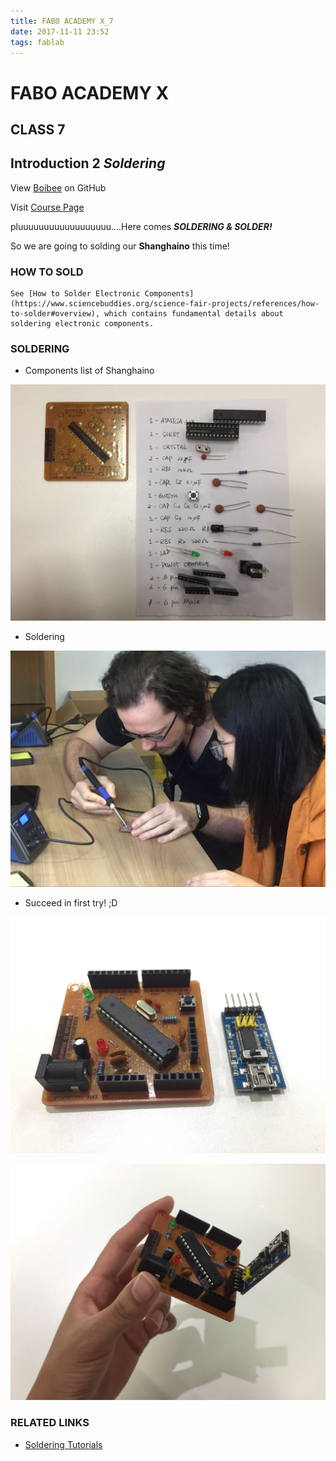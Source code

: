 ```yaml
---
title: FABO ACADEMY X_7
date: 2017-11-11 23:52
tags: fablab
---
```


# FABO ACADEMY X
## CLASS 7
## Introduction 2 *Soldering*

View [Boibee](https://mrtriskin.github.io/) on GitHub

Visit [Course Page](https://faboshanghai.gihub.io)

pluuuuuuuuuuuuuuuuuu....Here comes ***SOLDERING & SOLDER!***

So we are going to solding our **Shanghaino** this time!


### HOW TO SOLD
    See [How to Solder Electronic Components](https://www.sciencebuddies.org/science-fair-projects/references/how-to-solder#overview), which contains fundamental details about soldering electronic components.

### SOLDERING

  - Components list of Shanghaino

  ![list](https://raw.githubusercontent.com/MrTriskin/blog/master/img/fabo_6/list.png)

  - Soldering

  ![underins](https://raw.githubusercontent.com/MrTriskin/blog/master/img/fabo_6/underins.png)

  - Succeed in first try! ;D

  ![prot](https://raw.githubusercontent.com/MrTriskin/blog/master/img/fabo_6/prot.png)

  ![msino](https://raw.githubusercontent.com/MrTriskin/blog/master/img/fabo_6/msino.png)

  
### RELATED LINKS

  - [Soldering Tutorials](https://www.sciencebuddies.org/science-fair-projects/references/how-to-solder#overview)
